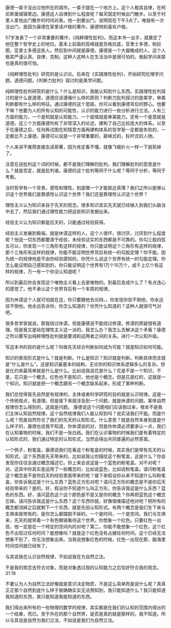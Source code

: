 
康德一辈子没出过他所在的城市。一辈子就在一个地方上。这个人极其自律，在柯尼斯堡城镇里边。康德这人自律到什么程度呢？每天固定时候出门散步。以至于村里人拿他出门散步的时间对表。他一到要出门，说明现在下午3点了。唯独有一次没出门，是因为康德在家里读卢梭的著作，康德特别喜欢卢梭。

57岁发表了一个非常重要的著作，《纯粹理性批判》。而这本书一出手，就奠定了他在整个哲学史上的地位。基本上前面的高峰就是苏格拉底，亚里士多德，柏拉图，亚里士多德这些人。然后到中间就是康德。康德是一个大器晚成的人，这个人极其严谨认真，自律，克制。这种人这种人在生活当中是很可怕的，做起学问来那也是真的很可怕。

《纯粹理性批判》研究的是认识论。后来在《实践理性批判》，开始研究伦理学问题，道德问题。《判断力批判》探讨的是美学问题。


纯粹理性批判研究的是什么？什么是知识，我能认知到什么东西。实践理性批判探讨的是什么是道德，道德应该遵循什么样的原则？判断力批判探讨的是美学，审美判断都有什么样的特征。通过康德的这个思路，你可以看到康德背后的野心。他要干嘛？他要为人的所有认知的可能性，认识的能力进行一些分析进行立法。人有三方面的能力，一个是知就是认知能力。一个是情就是审美能力。还有一个是意就是道德。这三个方面康德均有了非常深入的论述，建构了自己比较庞大的体系。以至于在康德之后，任何再试图在知情意方面再建构体系的哲学家一定都是失败的，一定都比不上康德。康德可以说是一个非常重要的，巅峰式的，标杆式的人物。


个人来讲不推荐直接去读原著，因为肯定看不懂。就像飞蛾扑火一样一下就死掉了。

注意在说批判这个词的时候，都不是我们理解的批判。我们理解批判的意思是什么？就是否定，就是批判谁。康德的这个批判等同于什么呢？等同于分析，等同于考察。

当时哲学有一个背景，感性和理性，到底哪一个才能抵达真理？我们之所以能够认识这个世界我们是靠感性认识这个世界？我们还是靠理性认识这个世界？


理性主义认为知识来自于先天的观念。很多知识其实先天就已经植入到我们头脑当中去了，然后我们通过理性能力把这些知识发掘出来。


经验主义认为知识都是后天的，只能通过经验获得。

经验主义发展到极端，就是休谟这样的人，这个人很坏，很讨厌，讨厌到什么程度呢？他说一切东西都要源于经验，未经验证实的东西都是不可靠的。你勾三股四弦五可以，你发现一个三角形有这样的规律，你只能证明这个三角形有这样的规律，那个三角形有这样的规律，你能不能证明世界背后有统一的勾股定理？你不能。因为统一的规律他是不由你经验感知的，你凭什么说这个世界有统一的勾股定理。你怎么能证明自己感知到的，你只能证明这个世界有1万个10万个，成千上亿个有这样的规律，万一有一个你没认知道呢？


所以到最后你会发现这个唯物主义看上去是唯物的。到最后变成什么了？有点违心的感觉了。他不承认这个世界背后有一个本质的规律。

因为休谟这个人就可怕就在这，你只要跟他去论辩。，你发现你驳不倒他，你永远驳不倒他。他永远告诉你，你怎么知道的？你凭什么知道的？这种人就很可气对吧。


很多哲学家就说，那我绕过休谟，但是康德说不能绕过修谟。修谟的质疑很有道理。但是我又是站在理性主义这一派的。我怎么办？我怎么去解决这个矛盾？康德之所以要写出纯粹理性批判就是要调和这两者之间的关系。进行一次认知升级。


写这本书的目的是什么呢？叫做先天综合判断如何成为可能？就是知识如何可能。


知识的表现形式是什么？就是判断。什么是知识？知识就是判断。判断具体而言就是“什么是什么”。这是知识最基本的结构，无论你的知识体系逻辑多么的复杂。但是化约来最简单就是什么是什么。比如说我说花是什么？花是不是一个知识，不是，花只是一个概念。红色也不是知识，他也是个概念。但是花是红的，这就是一个知识。知识就是把一个概念跟另一个概念联系起来，形成了某种判断。

我们总觉得首先自然是有规律的，主体或者科学研究的目的就是认识规律。这是一个传统观点，有道理。但是接下来就涉及到一个问题，就是休谟的问题。客体自然规律你怎么得到的，这就是问题。
康德说这个问题咱们应该倒过来，根本不是我们主体认知自然规律。这个自然规律我们人能认知到吗？说实话我们不能。而是什么呢？而是自然符合了我们的先天的认知形式。什么意思？就是自然本身到底是什么样子的，康德也说我不知道，你休谟说的对，但是你休谟必须要承认一点，我们在认知事物的时候，我们不是一张白纸。我们在认识事物的时候我们是有着特定的认知形式的，我们通过特定的认知形式，当然会得出共同普遍的必然答案。


一个例子，粉笔盒。康德说我们在看这个粉笔盒的时候，其实我们是带有先天的认知形式，这个东西是先天带来的。比如说我让你描绘这个粉笔盒，这是什么？你会发现你往往会通过概念描述它。你上来会说这是一个蓝色的粉笔盒。对不对呢？对。这其中你其实是运用了一些概念的，比如说蓝色，比如说粉笔盒。请问粉笔盒这个概念是不是你后天的经验里面带来的呢？接下来假设你从来不知道什么叫粉笔盒，你告诉我这是个什么东西？蓝色正方形对吧？请问正方形的概念是不是你后天经验带来的？是的。好，假设你不知道什么叫正方形，你告诉我这是什么东西？蓝色的东西。好，请问蓝色这个这个颜色是不是又是你的概念？你再把蓝色这个概念忘掉。请问告诉我这是什么东西？这个东西你就，好像很难描述他对吧？把所有的概念都消掉之后就剩下一个东西，就是先验认知形式。有两个概念是我们生下来与生俱来就带有的，是你怎么都摆脱不掉的，一个是时间，一个是空间。我们与生俱来，先天的就带着一个有色眼镜看待这个世界。你想象一个红色。只要红色一出现，他一定是在一个特定的空间内的对吧？第二，你能不能想象一个红色，这个红色不出现过任何时间？能想像吗？就是这个红色没有占据任何时间。这个已经无法想象不到了，你无法想象出来。当我说想象红色的时候，红色一出现在那，脑海里时间空间就已经有了。

与其说我在认识自然规律，不如说我在为自然立法。

不是我的观念去符合对象，而是对象透过我的认知能力之后恰好符合我的观念。31:18  

不要认为人为自然立法好像就是意识决定物质，不是这么简单而是说什么呢？真真正正那个自然到底什么样子我确确实实无法预知到，我只能知道什么？我只能知道我知道的东西，我只能知道我能知道的东西。

我们得出来所有的一些物理的数学的规律，其实都是在我们的认知的范围内得出的一个结果，而已。至于外在的那个自然界，是否是真的就是那样的，我不知道。所以与其说是自然为我们立法，不如说是我们为自然立法。


